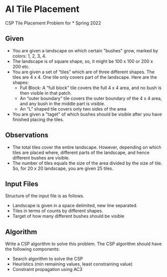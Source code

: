 # AI Tile Placement
CSP Tile Placement Problem for * Spring 2022

## Given
- You are given a landscape on which certain "bushes" grow, marked by colors: 1, 2, 3, 4.
- The landscape is of square shape, so, it might be 100 x 100 or 200 x 200 etc.
- You are given a set of “tiles” which are of three different shapes. The tiles are 4 x 4. One tile only covers part of the landscape. Here are the shapes:
  - Full Block: A “full block” tile covers the full 4 x 4 area, and no bush is then visible in that patch.
  - An “outer boundary” tile covers the outer boundary of the 4 x 4 area, and any bush in the middle part is visible.
  - An “L” shaped tile covers only two sides of the area
- You are given a "taget" of which bushes should be visible after you have finished placing the tiles.

## Observations
- The total tiles cover the entire landscape. However, depending on which tiles are placed where, different parts of the landscape, and hence different bushes are visible.
- The number of tiles equals the size of the area divided by the size of tile. So, for 20 x 20 landscape, you are given 25 tiles.

## Input Files
Structure of the input file is as follows.
- Landscape is given in a space delimited, new line separated.
- Tiles in terms of counts by different shapes.
- Target of how many different bushes should be visible

## Algorithm
Write a CSP algorithm to solve this problem. The CSP algorithm should have the following components:
- Search algorithm to solve the CSP
- Heuristics (min remaining values, least constraining value)
- Constraint propagation using AC3
